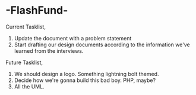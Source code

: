 # -FlashFund-

Current Tasklist, 
1. Update the document with a problem statement
2. Start drafting our design documents according to the information we've learned from the interviews. 

Future Tasklist, 
1. We should design a logo. Something lightning bolt themed. 
2. Decide how we're gonna build this bad boy. PHP, maybe? 
3. All the UML. 
